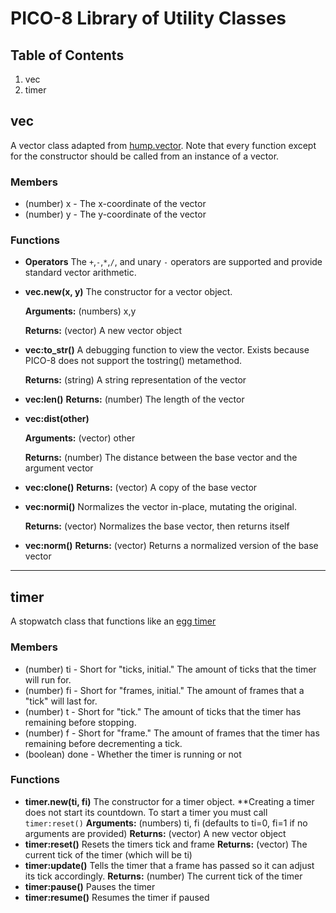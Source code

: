 # PICO-8 Library of Utility Classes 
## Table of Contents
1. vec
2. timer

## vec
A vector class adapted from [hump.vector](https://github.com/vrld/hump/blob/master/vector.lua). Note that every function except for the constructor should be called from an instance of a vector.
### Members
* (number) x - The x-coordinate of the vector
* (number) y - The y-coordinate of the vector
### Functions
* **Operators**
  The `+`,`-`,`*`,`/`, and unary `-` operators are supported and provide standard vector arithmetic.
* **vec.new(x, y)**
  The constructor for a vector object.

  **Arguments:** (numbers) x,y

  **Returns:** (vector) A new vector object
* **vec:to_str()**
  A debugging function to view the vector. Exists because PICO-8 does not support the tostring() metamethod.

  **Returns:** (string) A string representation of the vector
* **vec:len()**
  **Returns:** (number) The length of the vector
* **vec:dist(other)**

  **Arguments:** (vector) other

  **Returns:** (number) The distance between the base vector and the argument vector
* **vec:clone()**
  **Returns:** (vector) A copy of the base vector
* **vec:normi()**
  Normalizes the vector in-place, mutating the original.

  **Returns:** (vector) Normalizes the base vector, then returns itself
* **vec:norm()**
  **Returns:** (vector) Returns a normalized version of the base vector

---

## timer
A stopwatch class that functions like an [egg timer](https://en.wikipedia.org/wiki/Egg_timer)
### Members
* (number) ti - Short for "ticks, initial." The amount of ticks that the timer will run for.
* (number) fi - Short for "frames, initial." The amount of frames that a "tick" will last for.
* (number) t - Short for "tick." The amount of ticks that the timer has remaining before stopping.
* (number) f - Short for "frame." The amount of frames that the timer has remaining before decrementing a tick.
* (boolean) done - Whether the timer is running or not
### Functions
* **timer.new(ti, fi)**
  The constructor for a timer object. **Creating a timer does not start its countdown. To start a timer you must call `timer:reset()`
  **Arguments:** (numbers) ti, fi (defaults to ti=0, fi=1 if no arguments are provided)
  **Returns:** (vector) A new vector object
* **timer:reset()**
  Resets the timers tick and frame
  **Returns:** (vector) The current tick of the timer (which will be ti)
* **timer:update()**
  Tells the timer that a frame has passed so it can adjust its tick accordingly.
  **Returns:** (number) The current tick of the timer
* **timer:pause()**
  Pauses the timer
* **timer:resume()**
  Resumes the timer if paused
